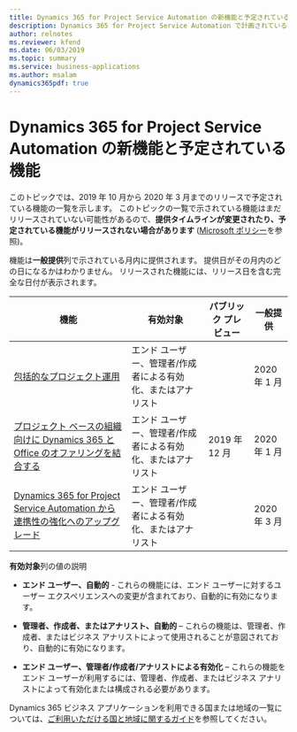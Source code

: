 ```yaml
---
title: Dynamics 365 for Project Service Automation の新機能と予定されている機能 (2019 年リリース ウェーブ 2)
description: Dynamics 365 for Project Service Automation で計画されている機能の概要。
author: relnotes
ms.reviewer: kfend
ms.date: 06/03/2019
ms.topic: summary
ms.service: business-applications
ms.author: msalam
dynamics365pdf: true
---
```


# <a name="whats-new-and-planned-for-dynamics-365-for-project-service-automation"></a>Dynamics 365 for Project Service Automation の新機能と予定されている機能

このトピックでは、2019 年 10 月から 2020 年 3 月までのリリースで予定されている機能の一覧を示します。 このトピックの一覧で示されている機能はまだリリースされていない可能性があるので、**提供タイムラインが変更されたり、予定されている機能がリリースされない場合があります** ([Microsoft ポリシー](https://go.microsoft.com/fwlink/p/?linkid=2007332)を参照)。

機能は**一般提供**列で示されている月内に提供されます。 提供日がその月内のどの日になるかはわかりません。 リリースされた機能には、リリース日を含む完全な日付が表示されます。 

| 機能    | 有効対象    |  パブリック プレビュー | 一般提供 | 
| ---------- |---------------- | --------------- |-------------- |
 | [包括的なプロジェクト運用](comprehensive-project-operations.md) | エンド ユーザー、管理者/作成者による有効化、またはアナリスト |   | 2020 年 1 月 |  
 | [プロジェクト ベースの組織向けに Dynamics 365 と Office のオファリングを結合する](joint-dynamics-office-offering-project-based-organizations.md) | エンド ユーザー、管理者/作成者による有効化、またはアナリスト |  2019 年 12 月 | 2020 年 1 月 |  
 | [Dynamics 365 for Project Service Automation から連携性の強化へのアップグレード](upgrade-dynamics-365-psa-better-together.md) | エンド ユーザー、管理者/作成者による有効化、またはアナリスト |   | 2020 年 3 月 |  

**有効対象**列の値の説明

- **エンド ユーザー、自動的** - これらの機能には、エンド ユーザーに対するユーザー エクスペリエンスへの変更が含まれており、自動的に有効になります。

- **管理者、作成者、またはアナリスト、自動的** – これらの機能は、管理者、作成者、またはビジネス アナリストによって使用されることが意図されており、自動的に有効になります。

- **エンド ユーザー、管理者/作成者/アナリストによる有効化** – これらの機能をエンド ユーザーが利用するには、管理者、作成者、またはビジネス アナリストによって有効化または構成される必要があります。

Dynamics 365 ビジネス アプリケーションを利用できる国または地域の一覧については、[ご利用いただける国と地域に関するガイド](https://aka.ms/dynamics_365_international_availability_deck)を参照してください。
